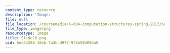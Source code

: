 ```yaml
---
content_type: resource
description: 'Image: '
file: null
file_location: /coursemedia/6-004-computation-structures-spring-2017/6ec6428816eb7a3bd9779f6b59d89da5_Slide28.png
file_type: image/png
resourcetype: Image
title: Slide28.png
uid: 6ec64288-16eb-7a3b-d977-9f6b59d89da5
---
```

